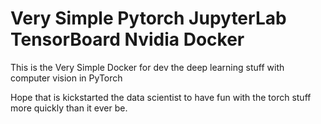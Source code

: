 # Very Simple Pytorch JupyterLab TensorBoard Nvidia Docker

This is the Very Simple Docker for dev the deep learning stuff with computer vision in PyTorch

Hope that is kickstarted the data scientist to have fun with the torch stuff more quickly than it ever be.
